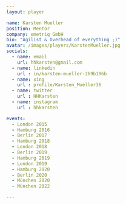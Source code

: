 ```yaml
---
layout: player

name: Karsten Mueller
position: Mentor
company: emetriq GmbH
bio: "Agilist & Overhead of everything ;)"
avatar: /images/players/KarstenMueller.jpg
socials:
  - name: email
    url: hhkarsten@gmail.com
  - name: linkedin
    url : in/karsten-mueller-269b186b 
  - name: xing
    url : profile/Karsten_Mueller36
  - name: twitter
    url : HHKarsten
  - name: instagram
    url : hhkarsten

events:
  - London 2015
  - Hamburg 2016
  - Berlin 2017
  - Hamburg 2018
  - London 2018
  - Berlin 2019
  - Hamburg 2019
  - London 2019
  - Hamburg 2020
  - Berlin 2020
  - München 2020
  - München 2022

---
```

